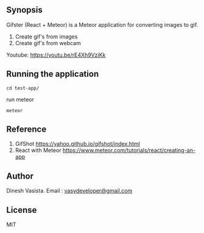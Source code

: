 ## Synopsis

Gifster (React + Meteor) is a Meteor application for converting images to gif.
1) Create gif's from images
2) Create gif's from webcam

Youtube: 
https://youtu.be/rE4Xh9VziKk

## Running the application

```
cd test-app/
```
run meteor 
```
meteor
```

## Reference
1) GifShot  https://yahoo.github.io/gifshot/index.html
2) React with Meteor  https://www.meteor.com/tutorials/react/creating-an-app


## Author

Dinesh Vasista. Email : vasydeveloper@gmail.com

## License

MIT
